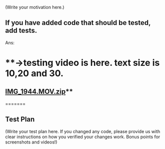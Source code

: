 <!--
Thank you for sending the PR! We appreciate you spending the time to work on these changes. 

- [x] Provide a **test plan** demonstrating that the code is solid.
- [x] Match the **code formatting** of the rest of the codebase.
- [x] Target the `master` branch, NOT a "stable" branch.

## Motivation (required)
I want to use 'react-native' more comfortable.

What existing problem does the pull request solve?
---------------------------------------------------------------------
->in this version, 'button' component couldn't change text size in 'ios'. so, I added button's props 
"textSize",be able to change button's text size.
-------------------------------------------------------------

 .  
=======
Help us understand your motivation by explaining why you decided to make this change.

You can learn more about contributing to React Native here: http://facebook.github.io/react-native/docs/contributing.html

Happy contributing!

-->

(Write your motivation here.)

If you have added code that should be tested, add tests.
-----------------------------------------------------------------
Ans:
# **->testing video is here. text size is 10,20 and 30.
[IMG_1944.MOV.zip](https://github.com/facebook/react-native/files/981039/IMG_1944.MOV.zip)**
--------------------------------------------------------------------
=======
## Test Plan

(Write your test plan here. If you changed any code, please provide us with clear instructions on how you verified your changes work. Bonus points for screenshots and videos!)
